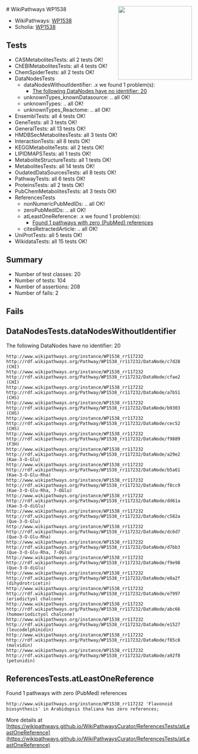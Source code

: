 <img style="float: right; width: 200px" src="https://upload.wikimedia.org/wikipedia/commons/thumb/8/83/Wplogo_with_text_500.png/640px-Wplogo_with_text_500.png" />
# WikiPathways WP1538

* WikiPathways: [WP1538](https://new.wikipathways.org/pathways/WP1538)
* Scholia: [WP1538](https://scholia.toolforge.org/wikipathways/WP1538)
## Tests
* CASMetabolitesTests: all 2 tests OK!
* ChEBIMetabolitesTests: all 4 tests OK!
* ChemSpiderTests: all 2 tests OK!
* DataNodesTests
    * dataNodesWithoutIdentifier: .x we found 1 problem(s):
        * [The following DataNodes have no identifier: 20](#8792c4af)
    * unknownTypes_knownDatasource: .. all OK!
    * unknownTypes: .. all OK!
    * unknownTypes_Reactome: .. all OK!
* EnsemblTests: all 4 tests OK!
* GeneTests: all 3 tests OK!
* GeneralTests: all 13 tests OK!
* HMDBSecMetabolitesTests: all 3 tests OK!
* InteractionTests: all 8 tests OK!
* KEGGMetaboliteTests: all 2 tests OK!
* LIPIDMAPSTests: all 1 tests OK!
* MetaboliteStructureTests: all 1 tests OK!
* MetabolitesTests: all 14 tests OK!
* OudatedDataSourcesTests: all 8 tests OK!
* PathwayTests: all 6 tests OK!
* ProteinsTests: all 2 tests OK!
* PubChemMetabolitesTests: all 3 tests OK!
* ReferencesTests
    * nonNumericPubMedIDs: .. all OK!
    * zeroPubMedIDs: .. all OK!
    * atLeastOneReference: .x we found 1 problem(s):
        * [Found 1 pathways with zero (PubMed) references](#d0a459f0)
    * citesRetractedArticle: .. all OK!
* UniProtTests: all 5 tests OK!
* WikidataTests: all 15 tests OK!


## Summary

* Number of test classes: 20
* Number of tests: 104
* Number of assertions: 208
* Number of fails: 2

## Fails

<a name="8792c4af" />

## DataNodesTests.dataNodesWithoutIdentifier

The following DataNodes have no identifier: 20
```
http://www.wikipathways.org/instance/WP1538_rr117232 http://rdf.wikipathways.org/Pathway/WP1538_rr117232/DataNode/c7d28 (CHI)
http://www.wikipathways.org/instance/WP1538_rr117232 http://rdf.wikipathways.org/Pathway/WP1538_rr117232/DataNode/cfae2 (CHI)
http://www.wikipathways.org/instance/WP1538_rr117232 http://rdf.wikipathways.org/Pathway/WP1538_rr117232/DataNode/a7b51 (CHS)
http://www.wikipathways.org/instance/WP1538_rr117232 http://rdf.wikipathways.org/Pathway/WP1538_rr117232/DataNode/b9303 (CHS)
http://www.wikipathways.org/instance/WP1538_rr117232 http://rdf.wikipathways.org/Pathway/WP1538_rr117232/DataNode/cec52 (CHS)
http://www.wikipathways.org/instance/WP1538_rr117232 http://rdf.wikipathways.org/Pathway/WP1538_rr117232/DataNode/f9889 (F3H)
http://www.wikipathways.org/instance/WP1538_rr117232 http://rdf.wikipathways.org/Pathway/WP1538_rr117232/DataNode/a29e2 (Kae-3-O-Glu)
http://www.wikipathways.org/instance/WP1538_rr117232 http://rdf.wikipathways.org/Pathway/WP1538_rr117232/DataNode/b5a61 (Kae-3-O-Glu-Rha)
http://www.wikipathways.org/instance/WP1538_rr117232 http://rdf.wikipathways.org/Pathway/WP1538_rr117232/DataNode/f8cc9 (Kae-3-O-Glu-Rha, 7-OGlu)
http://www.wikipathways.org/instance/WP1538_rr117232 http://rdf.wikipathways.org/Pathway/WP1538_rr117232/DataNode/dd61a (Kae-3-O-diGlu)
http://www.wikipathways.org/instance/WP1538_rr117232 http://rdf.wikipathways.org/Pathway/WP1538_rr117232/DataNode/c582a (Que-3-O-Glu)
http://www.wikipathways.org/instance/WP1538_rr117232 http://rdf.wikipathways.org/Pathway/WP1538_rr117232/DataNode/dc6d7 (Que-3-O-Glu-Rha)
http://www.wikipathways.org/instance/WP1538_rr117232 http://rdf.wikipathways.org/Pathway/WP1538_rr117232/DataNode/d7bb3 (Que-3-O-Glu-Rha, 7-OGlu)
http://www.wikipathways.org/instance/WP1538_rr117232 http://rdf.wikipathways.org/Pathway/WP1538_rr117232/DataNode/f9e98 (Que-3-O-diGlu)
http://www.wikipathways.org/instance/WP1538_rr117232 http://rdf.wikipathways.org/Pathway/WP1538_rr117232/DataNode/e8a2f (dihydrotricetin)
http://www.wikipathways.org/instance/WP1538_rr117232 http://rdf.wikipathways.org/Pathway/WP1538_rr117232/DataNode/e7997 (eriodictyol chalcone)
http://www.wikipathways.org/instance/WP1538_rr117232 http://rdf.wikipathways.org/Pathway/WP1538_rr117232/DataNode/abc66 (homoeriodictyol chalcone)
http://www.wikipathways.org/instance/WP1538_rr117232 http://rdf.wikipathways.org/Pathway/WP1538_rr117232/DataNode/e1527 (leucodelphinidin)
http://www.wikipathways.org/instance/WP1538_rr117232 http://rdf.wikipathways.org/Pathway/WP1538_rr117232/DataNode/f85c8 (malvidin)
http://www.wikipathways.org/instance/WP1538_rr117232 http://rdf.wikipathways.org/Pathway/WP1538_rr117232/DataNode/a92f8 (petunidin)
```

<a name="d0a459f0" />

## ReferencesTests.atLeastOneReference

Found 1 pathways with zero (PubMed) references
```
http://www.wikipathways.org/instance/WP1538_rr117232 'Flavonoid biosynthesis' in Arabidopsis thaliana has zero references; 
```

More details at [https://wikipathways.github.io/WikiPathwaysCurator/ReferencesTests/atLeastOneReference](https://wikipathways.github.io/WikiPathwaysCurator/ReferencesTests/atLeastOneReference)

